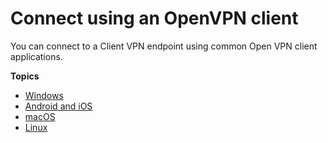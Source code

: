 # Connect using an OpenVPN client<a name="connect"></a>

You can connect to a Client VPN endpoint using common Open VPN client applications\.

**Topics**
+ [Windows](windows.md)
+ [Android and iOS](android.md)
+ [macOS](macos.md)
+ [Linux](linux.md)